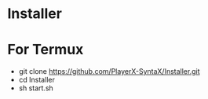 # Installer
# For Termux
- git clone https://github.com/PlayerX-SyntaX/Installer.git
- cd Installer
- sh start.sh
